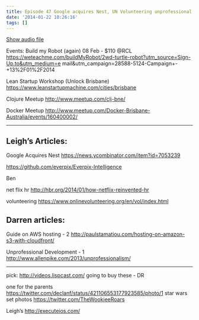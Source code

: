 ```yaml
---
title: Episode 47 Google acquires Nest, UN Volunteering unprofessional development
date: '2014-01-22 10:26:16'
tags: []
---
```


<a href="https://drive.google.com/open?id=0B3KFoVQ01nUJU0dQTnl4S0tyRFU">Show audio file</a>

Events:
Build my Robot (again) 08 Feb - $110 @RCL
https://weteachme.com/buildMyRobot/2wd-turtle-robot?utm_source=Sign-Up.to&utm_medium=e
mail&utm_campaign=28588-5124-Campaign+-+13%2F01%2F2014

Lean Startup Workshop (Unlock Brisbane)
https://www.leanstartupmachine.com/cities/brisbane

Clojure Meetup
http://www.meetup.com/clj-bne/

Docker Meetup
http://www.meetup.com/Docker-Brisbane-Australia/events/160400002/

----------------------------------------------------------------------------------------------------------------------------
Leigh’s Articles:
----------------------------------------------------------------------------------------------------------------------------
Google Acquires Nest
https://news.ycombinator.com/item?id=7053239

https://github.com/everpix/Everpix-Intelligence

Ben

net flix hr
http://hbr.org/2014/01/how-netflix-reinvented-hr

volunteering
https://www.onlinevolunteering.org/en/vol/index.html

Darren articles:
-----------------------------------------
Guide on AWS hosting - 2
http://paulstamatiou.com/hosting-on-amazon-s3-with-cloudfront/

Unprofessional Development - 1
http://www.allenpike.com/2013/unprofessionalism/

--------------------------------------------
pick:
http://videos.lispcast.com/ going to buy these - DR

one for the parents
https://twitter.com/declanf/status/421106553177923585/photo/1
star wars set photos
https://twitter.com/TheWookieeRoars

Leigh’s
http://executeios.com/



